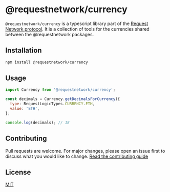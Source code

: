 # @requestnetwork/currency

`@requestnetwork/currency` is a typescript library part of the [Request Network protocol](https://github.com/RequestNetwork/requestNetwork).
It is a collection of tools for the currencies shared between the @requestnetwork packages.

## Installation

```bash
npm install @requestnetwork/currency
```

## Usage

```javascript
import Currency from '@requestnetwork/currency';

const decimals = Currency.getDecimalsForCurrency({
  type: RequestLogicTypes.CURRENCY.ETH,
  value: 'ETH',
};

console.log(decimals); // 18
```

## Contributing

Pull requests are welcome. For major changes, please open an issue first to discuss what you would like to change.
[Read the contributing guide](/CONTRIBUTING.md)

## License

[MIT](/LICENSE)

